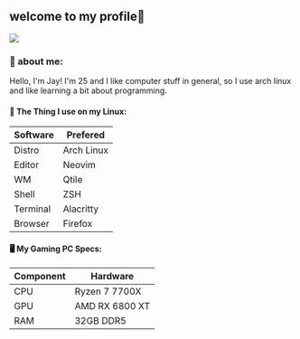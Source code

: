 ## welcome to my profile:wave:

<img src="https://w.wallhaven.cc/full/we/wallhaven-wed8l6.jpg">

### 🚀 about me:
Hello, I'm Jay! I'm 25 and I like computer stuff in general, so I use arch linux and like learning a bit about programming.

#### :penguin: The Thing I use on my Linux:
| Software | Prefered |
|---|---|
| Distro | Arch Linux |
| Editor | Neovim |
| WM | Qtile |
| Shell | ZSH |
| Terminal | Alacritty |
| Browser | Firefox |

#### 🖥️ My Gaming PC Specs:
| Component | Hardware |
|---|---|
| CPU | Ryzen 7 7700X |
| GPU | AMD RX 6800 XT |
| RAM | 32GB DDR5 |
